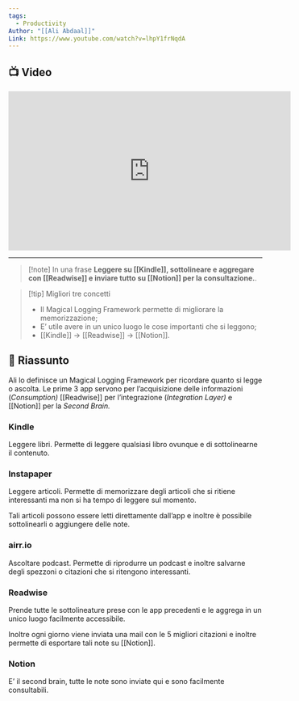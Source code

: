 ```yaml
---
tags:
  - Productivity
Author: "[[Ali Abdaal]]"
Link: https://www.youtube.com/watch?v=lhpY1frNqdA
---
```

## 📺 Video
<div class="iframe-container">
  <iframe width="560" height="315" src="https://www.youtube.com/embed/lhpY1frNqdA" title="YouTube video player" frameborder="0" allow="accelerometer; autoplay; clipboard-write; encrypted-media; gyroscope; picture-in-picture" allowfullscreen></iframe>
</div>

---

> [!note] In una frase
> **Leggere su [[Kindle]], sottolineare e aggregare con [[Readwise]] e inviare tutto su [[Notion]] per la consultazione.**.

> [!tip] Migliori tre concetti
> - Il Magical Logging Framework permette di migliorare la memorizzazione;
> - E’ utile avere in un unico luogo le cose importanti che si leggono;
> - [[Kindle]] → [[Readwise]] → [[Notion]].

## 📒 Riassunto

Ali lo definisce un Magical Logging Framework per ricordare quanto si legge o ascolta. Le prime 3 app servono per l’acquisizione delle informazioni (*Consumption)* [[Readwise]] per l’integrazione (*Integration Layer)* e [[Notion]] per la *Second Brain.*

### Kindle

Leggere libri. Permette di leggere qualsiasi libro ovunque e di sottolinearne il contenuto.

### Instapaper

Leggere articoli. Permette di memorizzare degli articoli che si ritiene interessanti ma non si ha tempo di leggere sul momento.

Tali articoli possono essere letti direttamente dall’app e inoltre è possibile sottolinearli o aggiungere delle note.

### airr.io

Ascoltare podcast. Permette di riprodurre un podcast e inoltre salvarne degli spezzoni o citazioni che si ritengono interessanti.

### Readwise

Prende tutte le sottolineature prese con le app precedenti e le aggrega in un unico luogo facilmente accessibile.

Inoltre ogni giorno viene inviata una mail con le 5 migliori citazioni e inoltre permette di esportare tali note su [[Notion]].

### Notion

E’ il second brain, tutte le note sono inviate qui e sono facilmente consultabili.
